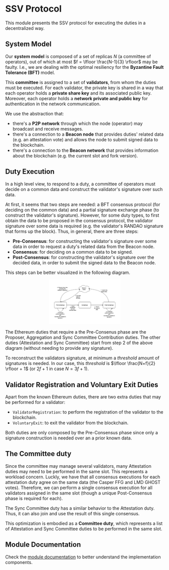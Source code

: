 # SSV Protocol

This module presents the SSV protocol for executing the duties in a decentralized way.

## System Model

Our **system model** is composed of a set of replicas $N$ (a committee of operators), out of which at most $f = \lfloor \frac{N-1}{3} \rfloor$ may be faulty. I.e., we are dealing with the optimal resiliency for the **Byzantine Fault Tolerance (BFT)** model.

This **committee** is assigned to a set of **validators**, from whom the duties must be executed. For each validator, the private key is shared in a way that each operator holds a **private share key** and its associated public key. Moreover, each operator holds a **network private and public key** for authentication in the network communication.

We use the abstraction that:
- there's a **P2P network** through which the node (operator) may broadcast and receive messages.
- there's a connection to a **Beacon node** that provides duties' related data (e.g. an attestation vote) and allows the node to submit signed data to the blockchain.
- there's a connection to the **Beacon network** that provides information about the blockchain (e.g. the current slot and fork version).

## Duty Execution

In a high level view, to respond to a duty, a committee of operators must decide on a common data and construct the validator's signature over such data.

At first, it seems that two steps are needed: a BFT consensus protocol (for deciding on the common data) and a partial signature exchange phase (to construct the validator's signature). However, for some duty types, to first obtain the data to be proposed in the consensus protocol, the validator signature over some data is required (e.g. the validator's RANDAO signature that forms up the block). Thus, in general, there are three steps:
- **Pre-Consensus**: for constructing the validator's signature over some data in order to request a duty's related data from the Beacon node.
- **Consensus**: for deciding on a common data to be signed.
- **Post-Consensus**: for constructing the validator's signature over the decided data, in order to submit the signed data to the Beacon node.

This steps can be better visualized in the following diagram.

<p align="center",float="left">
<img src="./docs/duty_flow.drawio.png", width="45%" height="10%">
</p>

The Ethereum duties that require a the Pre-Consenus phase are the Proposer, Aggregation and Sync Committee Contribution duties. The other duties (Attestation and Sync Committee) start from step 2 of the above diagram (without needing to provide any signature).

To reconstruct the validators signature, at minimum a *threshold* amount of signatures is needed. In our case, this *threshold* is $\lfloor \frac{N+f}{2} \rfloor + 1$ (or $2f+1$ in case $N = 3f+1$).

## Validator Registration and Voluntary Exit Duties

Apart from the known Ethereum duties, there are two extra duties that may be performed for a validator:
- `ValidatorRegistration`: to perform the registration of the validator to the blockchain.
- `VoluntaryExit`: to exit the validator from the blockchain.

Both duties are only composed by the Pre-Consensus phase since only a signature construction is needed over an a prior known data.

## The Committee duty
Since the committee may manage several validators, many Attestation duties may need to be performed in the same slot. This represents a workload concern. Luckly, we have that all consensus executions for each attestation duty agree on the same data (the Casper FFG and LMD GHOST votes). Therefore, we can perform a single consensus execution for all validators assigned in the same slot (though a unique Post-Consensus phase is required for each).

The Sync Committee duty has a similar behavior to the Attestation duty. Thus, it can also join and use the result of this single consensus.

This optimization is embodied as a **Committee duty**, which represents a list of Attestation and Sync Committee duties to be performed in the same slot.


## Module Documentation

Check the [module documentation](docs/README.md) to better understand the implementation components.